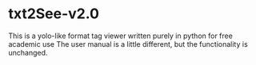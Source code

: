# txt2See-v2.0
This is a yolo-like format tag viewer written purely in python for free academic use
The user manual is a little different, but the functionality is unchanged.
